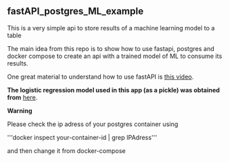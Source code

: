## fastAPI_postgres_ML_example
This is a very simple api to store results of a machine learning model to a table


The main idea from this repo is to show how to use fastapi, postgres and docker compose to create an api with a trained model of ML to consume its results. 

One great material to understand how to use fastAPI is [this video](https://www.youtube.com/watch?v=1zMQBe0l1bM&t=3476s).

**The logistic regression model used in this app (as a pickle) was obtained from** [here](https://www.kaggle.com/startupsci/titanic-data-science-solutions).

**Warning**


Please check the ip adress of your postgres container using
  
  '''docker inspect your-container-id | grep IPAdress'''
  
and then change it from docker-compose
